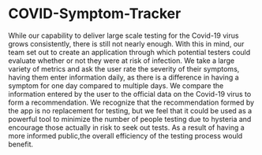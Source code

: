 # COVID-Symptom-Tracker
While our capability to deliver large scale testing for the Covid-19 virus grows
consistently, there is still not nearly enough. With this in mind, our team set out 
to create an application through which potential testers could evaluate whether or not
they were at risk of infection. We take a large variety of metrics and ask the user
rate the severity of their symptoms, having them enter information daily, as there is a
difference in having a symptom for one day compared to multiple days. We compare the 
information entered by the user to the official data on the Covid-19 virus to form a
recommendation. We recognize that the recommendation formed by the app is no replacement 
for testing, but we feel that it could be used as a powerful tool to minimize the number
of people testing due to hysteria and encourage those actually in risk to seek out tests. 
As a result of having a more informed public,the overall efficiency of the testing process would benefit.
